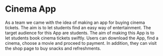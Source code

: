 # Cinema App
As a team we came with the idea of making an app for buying cinema tickets. The aim is to let students find an easy way of entertainment. The target audience for this App are students. The aim of making this App is to let students book cinema tickets swiftly. Users can download the App, find a cinema, choose a movie and proceed to payment. In addition, they can visit the shop page to buy snacks and refreshments.
